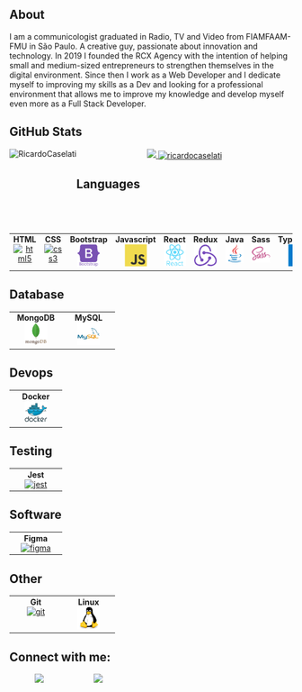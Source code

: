 ## About
<p>I am a communicologist graduated in Radio, TV and Video from FIAMFAAM-FMU in São Paulo. A creative guy, passionate about innovation and technology. In 2019 I founded the RCX Agency with the intention of helping small and medium-sized entrepreneurs to strengthen themselves in the digital environment. Since then I work as a Web Developer and I dedicate myself to improving my skills as a Dev and looking for a professional environment that allows me to improve my knowledge and develop myself even more as a Full Stack Developer.</p>

##  GitHub Stats
<div align="center">
  <a href="https://github.com/RicardoCaselati">
  <img height="150em"  align="left" src="https://github-readme-stats.vercel.app/api?username=RicardoCaselati&count_private=true&show_icons=true&icon_color=7cbc9a&title_color=23998e" alt="RicardoCaselati" />
  <img height="150em" src="https://github-readme-stats.vercel.app/api/top-langs/?username=RicardoCaselati&layout=compact&langs_count=15&title_color=23998e"/>
 <img align="center" src="https://github-readme-streak-stats.herokuapp.com/?user=ricardocaselati&" alt="ricardocaselati" />
  </a>
</div>

## Languages
<table width="320px">
    <tbody>
        <tr valign="top">
	 	<td width="80px" align="center">
            		<span><strong>HTML</strong></span><br>
            		<a href="https://www.w3.org/html/" target="_blank" rel="noreferrer"><img src="https://cdn.jsdelivr.net/gh/devicons/devicon/icons/html5/html5-original.svg" alt="html5" width="40"/></a>
            	</td>
		<td width="80px" align="center">
            		<span><strong>CSS</strong></span><br>
            		<a href="https://www.w3schools.com/css/" target="_blank" rel="noreferrer"><img src="https://cdn.jsdelivr.net/gh/devicons/devicon/icons/css3/css3-original.svg" alt="css3" width="80" /></a>
            	</td>
		<td width="80px" align="center">
            		<span><strong>Bootstrap</strong></span><br>
            		<a href="https://getbootstrap.com" target="_blank" rel="noreferrer"><img src="https://raw.githubusercontent.com/devicons/devicon/master/icons/bootstrap/bootstrap-plain-wordmark.svg" alt="bootstrap" width="40"/> </a>
           	</td>
           	<td width="80px" align="center">
            		<span><strong>Javascript</strong></span><br>
            		<a href="https://developer.mozilla.org/en-US/docs/Web/JavaScript" target="_blank" rel="noreferrer"><img src="https://raw.githubusercontent.com/devicons/devicon/master/icons/javascript/javascript-original.svg" alt="javascript" width="40"/> </a>
            	</td>	
            	<td width="80px" align="center">
            		<span><strong>React</strong></span><br>
            		<a href="https://reactjs.org/" target="_blank" rel="noreferrer"><img src="https://raw.githubusercontent.com/devicons/devicon/master/icons/react/react-original-wordmark.svg" alt="react" width="40"/> </a>
            	</td>
            	<td width="80px" align="center">
            		<span><strong>Redux</strong></span><br>
            		<a href="https://redux.js.org" target="_blank" rel="noreferrer"><img src="https://raw.githubusercontent.com/devicons/devicon/master/icons/redux/redux-original.svg" alt="redux" width="40"/> </a>
            	</td>
		<td width="80px" align="center">
			<span><strong>Java</strong></span><br>
			<a href="https://www.java.com" target="_blank" rel="noreferrer"><img src="https://raw.githubusercontent.com/devicons/devicon/master/icons/java/java-original.svg" alt="java" width="40"/> </a>
		</td>
		<td width="80px" align="center">
			<span><strong>Sass</strong></span><br>
			<a href="https://sass-lang.com" target="_blank" rel="noreferrer"><img src="https://raw.githubusercontent.com/devicons/devicon/master/icons/sass/sass-original.svg" alt="sass" width="40"/> </a>
		</td>
		<td width="80px" align="center">
			<span><strong>TypeScript</strong></span><br>
			<a href="https://www.typescriptlang.org/" target="_blank" rel="noreferrer"><img src="https://raw.githubusercontent.com/devicons/devicon/master/icons/typescript/typescript-original.svg" alt="typescript" width="40" /> </a>
		</td>
        </tr>
      </tbody>
  </table>

## Database
<table width="320px">
    <tbody>
        <tr valign="top">
		<td width="80px" align="center">
            		<span><strong>MongoDB</strong></span><br>
            		<a href="https://www.mongodb.com/" target="_blank" rel="noreferrer"><img src="https://raw.githubusercontent.com/devicons/devicon/master/icons/mongodb/mongodb-original-wordmark.svg" alt="mongodb" width="40" /> </a>
           	</td>
		<td width="80px" align="center">
            		<span><strong>MySQL</strong></span><br>
			<a href="https://www.mysql.com/" target="_blank" rel="noreferrer"><img src="https://raw.githubusercontent.com/devicons/devicon/master/icons/mysql/mysql-original-wordmark.svg" alt="mysql" width="40" /> </a>
		 </td>
        </tr>
      </tbody>
  </table>

## Devops
<table width="320px">
    <tbody>
        <tr valign="top">
		 <td width="80px" align="center">
            		<span><strong>Docker</strong></span><br>
            		<a href="https://www.docker.com/" target="_blank" rel="noreferrer"><img src="https://raw.githubusercontent.com/devicons/devicon/master/icons/docker/docker-original-wordmark.svg" alt="docker" width="40" /> </a>
            	</td>
        </tr>
      </tbody>
  </table>
 
  ## Testing
<table width="320px">
    <tbody>
        <tr valign="top">
		 <td width="80px" align="center">
            		<span><strong>Jest</strong></span><br>
            		<a href="https://jestjs.io" target="_blank" rel="noreferrer"><img src="https://www.vectorlogo.zone/logos/jestjsio/jestjsio-icon.svg" alt="jest" width="40" /> </a>
            	</td>
        </tr>
      </tbody>
  </table>
  
  ## Software
<table width="320px">
    <tbody>
        <tr valign="top">
		 <td width="80px" align="center">
            		<span><strong>Figma</strong></span><br>
            		<a href="https://www.figma.com/" target="_blank" rel="noreferrer"><img src="https://www.vectorlogo.zone/logos/figma/figma-icon.svg" alt="figma" width="40" /> </a>
            	</td>
        </tr>
      </tbody>
  </table>

 ## Other
 <table width="320px">
    <tbody>
        <tr valign="top">
		<td width="80px" align="center">
            		<span><strong>Git</strong></span><br>
            		<a href="https://git-scm.com/" target="_blank" rel="noreferrer">
<img src="https://www.vectorlogo.zone/logos/git-scm/git-scm-icon.svg" alt="git" width="40" /> </a>
            	</td>
		 <td width="80px" align="center">
            		<span><strong>Linux</strong></span><br>
            		<a href="https://www.linux.org/" target="_blank" rel="noreferrer">
<img src="https://raw.githubusercontent.com/devicons/devicon/master/icons/linux/linux-original.svg" alt="linux" width="40" /> </a>
            	</td>
        </tr>
      </tbody>
  </table>

 ## Connect with me:
<p align="left" style="display: flex; justify-content: space-around; align-items: center; width: 210px">
  <a href="https://linkedin.com/in/https://www.linkedin.com/in/ricardo-caselati/" target="_blank"><img src="https://img.shields.io/badge/-LinkedIn-%230077B5?style=for-the-badge&logo=linkedin&logoColor=white" target="_blank"></a>
  <a href="mailto:ricardocaselati@gmail.com" target="_blank"><img src="https://img.shields.io/badge/-Gmail-%23333?style=for-the-badge&logo=gmail&logoColor=red" target="_blank"></a>
</p>
